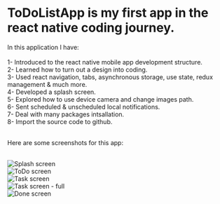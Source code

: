 # ToDoListApp is my first app in the react native coding journey.

In this application I have:</br></br>
  1- Introduced to the react native mobile app development structure.</br>
  2- Learned how to turn out a design into coding.</br>
  3- Used react navigation, tabs, asynchronous storage, use state, redux management & much more.</br>
  4- Developed a splash screen. </br>
  5- Explored how to use device camera and change images path.</br>
  6- Sent scheduled & unscheduled local notifications.</br>
  7- Deal with many packages intsallation.</br>
  8- Import the source code to github.</br>

</br>
Here are some screenshots for this app: </br></br>

![Splash screen](https://user-images.githubusercontent.com/73054268/160545424-bccbff23-86bd-4c9c-b866-2c70a2cc9401.PNG)</br>
![ToDo screen](https://user-images.githubusercontent.com/73054268/160545491-1d200449-a9f3-4e07-b5e7-500d160df419.PNG)</br>
![Task screen](https://user-images.githubusercontent.com/73054268/160545507-1ff1f15e-e952-43e9-9f25-7218b8592663.PNG)</br>
![Task screen - full](https://user-images.githubusercontent.com/73054268/160545517-31be5bee-321f-4dcc-b026-95b489ac86de.PNG)</br>
![Done screen](https://user-images.githubusercontent.com/73054268/160545449-512593d8-17f8-45ea-8738-e29be70bdaa2.PNG)

